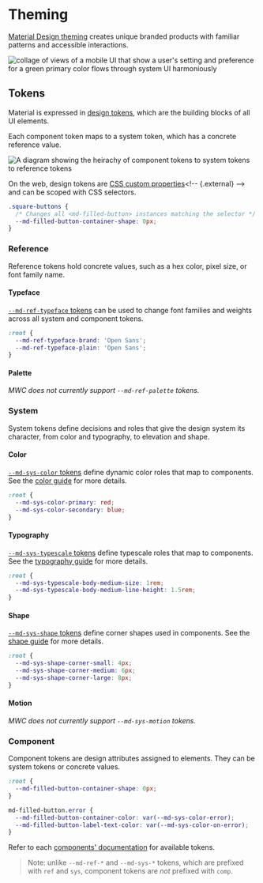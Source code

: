<!-- catalog-only-start --><!-- ---
name: Material Theming
title: Theming
order: 1
-----><!-- catalog-only-end -->

# Theming

<!-- go/mwc-theming -->

<!--*
# Document freshness: For more information, see go/fresh-source.
freshness: { owner: 'lizmitchell' reviewed: '2024-02-12' }
tag: 'docType:concepts'
*-->

<!-- [TOC] -->

[Material Design theming](https://m3.material.io/foundations/customization)<!-- {.external} -->
creates unique branded products with familiar patterns and accessible
interactions.

![collage of views of a mobile UI that show a user's setting and preference for
a green primary color flows through system UI
harmoniously](images/theming.png "A user-generated color scheme can flow through apps that use a custom theme.")

## Tokens

Material is expressed in
[design tokens](https://m3.material.io/foundations/design-tokens/overview)<!-- {.external} -->,
which are the building blocks of all UI elements.

Each component token maps to a system token, which has a concrete reference
value.

![A diagram showing the heirachy of component tokens to system tokens to
reference
tokens](images/token-types.png "The relationship between reference, system, and component tokens.")

On the web, design tokens are
[CSS custom properties](https://developer.mozilla.org/en-US/docs/Web/CSS/--*)<!-- {.external} -->
and can be scoped with CSS selectors.

```css
.square-buttons {
  /* Changes all <md-filled-button> instances matching the selector */
  --md-filled-button-container-shape: 0px;
}
```

### Reference

Reference tokens hold concrete values, such as a hex color, pixel size, or font
family name.

#### Typeface

[`--md-ref-typeface` tokens](typography.md#typeface) can be used to change font
families and weights across all system and component tokens.

```css
:root {
  --md-ref-typeface-brand: 'Open Sans';
  --md-ref-typeface-plain: 'Open Sans';
}
```

#### Palette

*MWC does not currently support `--md-ref-palette` tokens.*

### System

System tokens define decisions and roles that give the design system its
character, from color and typography, to elevation and shape.

#### Color

[`--md-sys-color` tokens](color.md#tokens) define dynamic color roles that map
to components. See the [color guide](color.md) for more details.

```css
:root {
  --md-sys-color-primary: red;
  --md-sys-color-secondary: blue;
}
```

#### Typography

[`--md-sys-typescale` tokens](typography.md#typescale) define typescale roles
that map to components. See the [typography guide](typography.md) for more
details.

```css
:root {
  --md-sys-typescale-body-medium-size: 1rem;
  --md-sys-typescale-body-medium-line-height: 1.5rem;
}
```

#### Shape

[`--md-sys-shape` tokens](shape.md#tokens) define corner shapes used in
components. See the [shape guide](shape.md) for more details.

```css
:root {
  --md-sys-shape-corner-small: 4px;
  --md-sys-shape-corner-medium: 6px;
  --md-sys-shape-corner-large: 8px;
}
```

#### Motion

*MWC does not currently support `--md-sys-motion` tokens.*

### Component

Component tokens are design attributes assigned to elements. They can be system
tokens or concrete values.

```css
:root {
  --md-filled-button-container-shape: 0px;
}

md-filled-button.error {
  --md-filled-button-container-color: var(--md-sys-color-error);
  --md-filled-button-label-text-color: var(--md-sys-color-on-error);
}
```

Refer to each [components' documentation](../components/) for available tokens.

> Note: unlike `--md-ref-*` and `--md-sys-*` tokens, which are prefixed with
> `ref` and `sys`, component tokens are *not* prefixed with `comp`.
